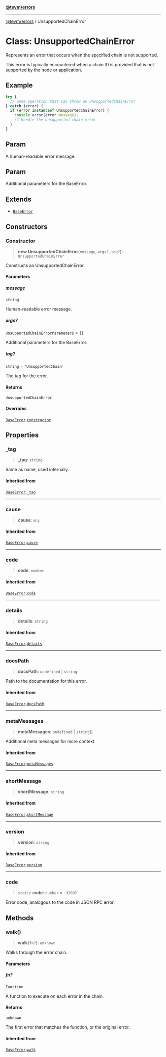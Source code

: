 [**@tevm/errors**](../README.md)

***

[@tevm/errors](../globals.md) / UnsupportedChainError

# Class: UnsupportedChainError

Represents an error that occurs when the specified chain is not supported.

This error is typically encountered when a chain ID is provided that is not supported by the node or application.

## Example

```ts
try {
  // Some operation that can throw an UnsupportedChainError
} catch (error) {
  if (error instanceof UnsupportedChainError) {
    console.error(error.message);
    // Handle the unsupported chain error
  }
}
```

## Param

A human-readable error message.

## Param

Additional parameters for the BaseError.

## Extends

- [`BaseError`](BaseError.md)

## Constructors

### Constructor

> **new UnsupportedChainError**(`message`, `args?`, `tag?`): `UnsupportedChainError`

Constructs an UnsupportedChainError.

#### Parameters

##### message

`string`

Human-readable error message.

##### args?

[`UnsupportedChainErrorParameters`](../interfaces/UnsupportedChainErrorParameters.md) = `{}`

Additional parameters for the BaseError.

##### tag?

`string` = `'UnsupportedChain'`

The tag for the error.

#### Returns

`UnsupportedChainError`

#### Overrides

[`BaseError`](BaseError.md).[`constructor`](BaseError.md#constructor)

## Properties

### \_tag

> **\_tag**: `string`

Same as name, used internally.

#### Inherited from

[`BaseError`](BaseError.md).[`_tag`](BaseError.md#_tag)

***

### cause

> **cause**: `any`

#### Inherited from

[`BaseError`](BaseError.md).[`cause`](BaseError.md#cause)

***

### code

> **code**: `number`

#### Inherited from

[`BaseError`](BaseError.md).[`code`](BaseError.md#code)

***

### details

> **details**: `string`

#### Inherited from

[`BaseError`](BaseError.md).[`details`](BaseError.md#details)

***

### docsPath

> **docsPath**: `undefined` \| `string`

Path to the documentation for this error.

#### Inherited from

[`BaseError`](BaseError.md).[`docsPath`](BaseError.md#docspath)

***

### metaMessages

> **metaMessages**: `undefined` \| `string`[]

Additional meta messages for more context.

#### Inherited from

[`BaseError`](BaseError.md).[`metaMessages`](BaseError.md#metamessages)

***

### shortMessage

> **shortMessage**: `string`

#### Inherited from

[`BaseError`](BaseError.md).[`shortMessage`](BaseError.md#shortmessage)

***

### version

> **version**: `string`

#### Inherited from

[`BaseError`](BaseError.md).[`version`](BaseError.md#version)

***

### code

> `static` **code**: `number` = `-32007`

Error code, analogous to the code in JSON RPC error.

## Methods

### walk()

> **walk**(`fn?`): `unknown`

Walks through the error chain.

#### Parameters

##### fn?

`Function`

A function to execute on each error in the chain.

#### Returns

`unknown`

The first error that matches the function, or the original error.

#### Inherited from

[`BaseError`](BaseError.md).[`walk`](BaseError.md#walk)
